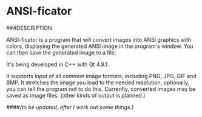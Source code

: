 ANSI-ficator
============

###DESCRIPTION

ANSI-ficator is a program that will convert images into ANSI graphics with colors,
displaying the generated ANSI image in the program's window.
You can then save the generated image to a file.
	
It's being developed in C++ with Qt 4.8.1.
	
It supports input of all common image formats, including PNG, JPG, GIF and BMP.
It stretches the image you load to the needed resolution, optionally, you can
tell the program not to do this.
Currently, converted images may be saved as image files. (other kinds of output is planned.)
	

####*(to be updated, after I work out some things.)*
